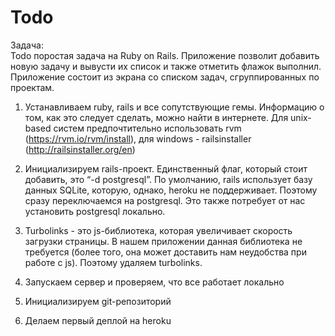 # Todo
Задача: <br>
Todo поростая задача на Ruby on Rails. Приложение позволит добавить новую задачу и вывусти их список и также отметить флажок выполнил.<br> 
Приложение состоит из экрана со списком задач, сгруппированных по проектам.

1. Устанавливаем ruby, rails и все сопутствующие гемы. Информацию о том, как это следует сделать, можно найти в интернете. 
Для unix-based систем предпочтительно использовать rvm (https://rvm.io/rvm/install), для windows - railsinstaller (http://railsinstaller.org/en)
2. Инициализируем rails-проект. Единственный флаг, который стоит добавить, это “-d postgresql”. 
По умолчанию, rails использует базу данных SQLite, которую, однако, heroku не поддерживает. Поэтому сразу переключаемся на postgresql. 
Это также потребует от нас установить postgresql локально.
3. Turbolinks - это js-библиотека, которая увеличивает скорость загрузки страницы. 
В нашем приложении данная библиотека не требуется (более того, она может доставить нам неудобства при работе с js). 
Поэтому удаляем turbolinks.

4. Запускаем сервер и проверяем, что все работает локально
5. Инициализируем git-репозиторий
6. Делаем первый деплой на heroku
